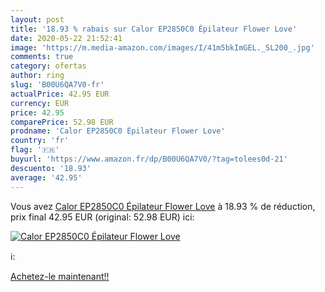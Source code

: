 ```yaml
---
layout: post
title: '18.93 % rabais sur Calor EP2850C0 Épilateur Flower Love'
date: 2020-05-22 21:52:41
image: 'https://m.media-amazon.com/images/I/41m5bkImGEL._SL200_.jpg'
comments: true
category: ofertas
author: ring
slug: 'B00U6QA7V0-fr'
actualPrice: 42.95 EUR
currency: EUR
price: 42.95
comparePrice: 52.98 EUR
prodname: 'Calor EP2850C0 Épilateur Flower Love'
country: 'fr'
flag: '🇫🇷'
buyurl: 'https://www.amazon.fr/dp/B00U6QA7V0/?tag=tolees0d-21'
descuento: '18.93'
average: '42.95'
---
```


Vous avez [Calor EP2850C0 Épilateur Flower Love](https://www.amazon.fr/dp/B00U6QA7V0/?tag=tolees0d-21)  à  18.93 % de réduction, prix final  42.95 EUR (original: 52.98 EUR) ici:

[![Calor EP2850C0 Épilateur Flower Love](https://m.media-amazon.com/images/I/41m5bkImGEL._SL200_.jpg)](https://www.amazon.fr/dp/B00U6QA7V0/?tag=tolees0d-21)

ℹ️:


[Achetez-le maintenant!!](https://www.amazon.fr/dp/B00U6QA7V0/?tag=tolees0d-21)
